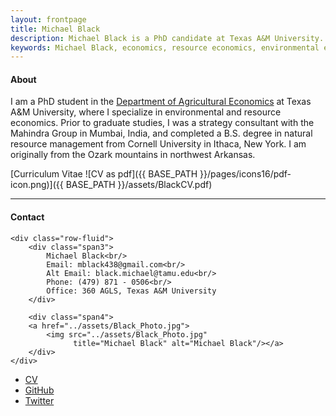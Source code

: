 ```yaml
---
layout: frontpage
title: Michael Black
description: Michael Black is a PhD candidate at Texas A&M University.
keywords: Michael Black, economics, resource economics, environmental economics, non-market valuation
---
```


<h4>About</h4>

I am a PhD student in the <a href="http://agecon.tamu.edu/">Department of Agricultural Economics</a> at Texas A&M University, where I specialize in environmental and resource economics. 
Prior to graduate studies, I was a strategy consultant with the Mahindra Group in Mumbai, India, and completed a B.S. degree in natural resource management from Cornell University in Ithaca, New York.
I am originally from the Ozark mountains in northwest Arkansas.

[Curriculum Vitae ![CV as pdf]({{ BASE_PATH }}/pages/icons16/pdf-icon.png)]({{ BASE_PATH }}/assets/BlackCV.pdf)<br/>


---


<div class="container">
<h4><a name="contact"></a>Contact</h4>

    <div class="row-fluid">
        <div class="span3">
            Michael Black<br/>
            Email: mblack438@gmail.com<br/>
            Alt Email: black.michael@tamu.edu<br/>
            Phone: (479) 871 - 0506<br/>
            Office: 360 AGLS, Texas A&M University
        </div>

        <div class="span4">
        <a href="../assets/Black_Photo.jpg">
            <img src="../assets/Black_Photo.jpg"
                  title="Michael Black" alt="Michael Black"/></a>
        </div>
    </div>
</div>

<!--
<div class="container">
<h4><a name="contact"></a>Some personal data viz</h4>
    <div class="row-fluid">
        <div class="span4">
        <a href="../assets/hf_map.png">
            <img src="../assets/hf_map.png"
                  title="Michael Black" alt="Michael Black"/></a>
        </div>
    </div>
</div>
 -->

<div class="navbar">
  <div class="navbar-inner">
      <ul class="nav">
          <li><a href="{{ BASE_PATH }}/assets/BlackCV.pdf">CV</a></li>
          <li><a href="https://github.com/michael-black">GitHub</a></li>
          <li><a href="https://twitter.com/michae1black">Twitter</a></li>
      </ul>
  </div>
</div>
